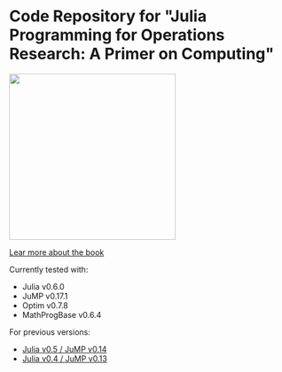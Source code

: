 # Code Repository for "Julia Programming for Operations Research: A Primer on Computing"

<!-- [![Build Status](https://travis-ci.org/chkwon/jpor_codes.svg?branch=master)](https://travis-ci.org/chkwon/jpor_codes) -->

<a href="http://www.chkwon.net/julia/"><img src="http://www.chkwon.net/julia/book/cover.png" width=300></a>

[Lear more about the book](http://www.chkwon.net/julia/)

Currently tested with:
- Julia v0.6.0
- JuMP v0.17.1
- Optim v0.7.8
- MathProgBase v0.6.4

For previous versions:
- [Julia v0.5 / JuMP v0.14](https://github.com/chkwon/jpor_codes/tree/v0.5.0)
- [Julia v0.4 / JuMP v0.13](https://github.com/chkwon/jpor_codes/releases/tag/Julia-v0.4-JuMP-v0.13)

